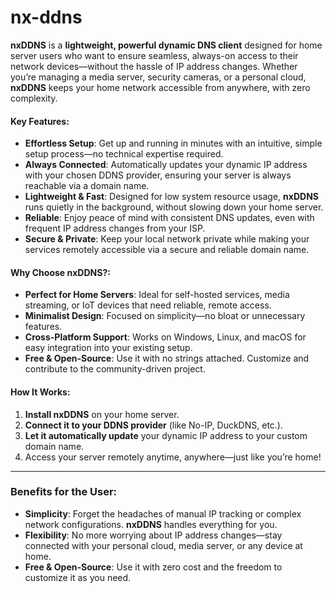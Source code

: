 # nx-ddns

**nxDDNS** is a **lightweight, powerful dynamic DNS client** designed for home server users who want to ensure seamless, always-on access to their network devices—without the hassle of IP address changes. Whether you’re managing a media server, security cameras, or a personal cloud, **nxDDNS** keeps your home network accessible from anywhere, with zero complexity.

#### **Key Features**:
- **Effortless Setup**: Get up and running in minutes with an intuitive, simple setup process—no technical expertise required.
- **Always Connected**: Automatically updates your dynamic IP address with your chosen DDNS provider, ensuring your server is always reachable via a domain name.
- **Lightweight & Fast**: Designed for low system resource usage, **nxDDNS** runs quietly in the background, without slowing down your home server.
- **Reliable**: Enjoy peace of mind with consistent DNS updates, even with frequent IP address changes from your ISP.
- **Secure & Private**: Keep your local network private while making your services remotely accessible via a secure and reliable domain name.

#### **Why Choose nxDDNS?**:
- **Perfect for Home Servers**: Ideal for self-hosted services, media streaming, or IoT devices that need reliable, remote access.
- **Minimalist Design**: Focused on simplicity—no bloat or unnecessary features.
- **Cross-Platform Support**: Works on Windows, Linux, and macOS for easy integration into your existing setup.
- **Free & Open-Source**: Use it with no strings attached. Customize and contribute to the community-driven project.

#### **How It Works**:
1. **Install nxDDNS** on your home server.
2. **Connect it to your DDNS provider** (like No-IP, DuckDNS, etc.).
3. **Let it automatically update** your dynamic IP address to your custom domain name.
4. Access your server remotely anytime, anywhere—just like you’re home!

---

### **Benefits for the User**:
- **Simplicity**: Forget the headaches of manual IP tracking or complex network configurations. **nxDDNS** handles everything for you.
- **Flexibility**: No more worrying about IP address changes—stay connected with your personal cloud, media server, or any device at home.
- **Free & Open-Source**: Use it with zero cost and the freedom to customize it as you need.
